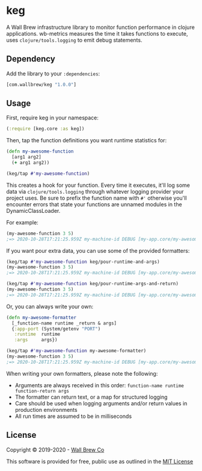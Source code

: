 # keg

A Wall Brew infrastructure library to monitor function performance in clojure applications.
wb-metrics measures the time it takes functions to execute, uses `clojure/tools.logging` to emit debug statements.

## Dependency

Add the library to your `:dependencies`:

```clojure
[com.wallbrew/keg "1.0.0"]
```

## Usage

First, require keg in your namespace:

```clojure
(:require [keg.core :as keg])
```

Then, tap the function definitions you want runtime statistics for:

```clojure
(defn my-awesome-function
  [arg1 arg2]
  (+ arg1 arg2))

(keg/tap #'my-awesome-function)
```

This creates a hook for your function.
Every time it executes, it'll log some data via `clojure/tools.logging` through whatever logging provider your project uses.
Be sure to prefix the function name with `#'` otherwise you'll encounter errors that state your functions are unnamed modules in the DynamicClassLoader.

For example:

```clojure
(my-awesome-function 3 5)
;=> 2020-10-28T17:21:25.959Z my-machine-id DEBUG [my-app.core/my-awesome-function] - {:function-name my-awesome-function, :runtime 1}
```

If you want pour extra data, you can use some of the provided formatters:

```clojure
(keg/tap #'my-awesome-function keg/pour-runtime-and-args)
(my-awesome-function 3 5)
;=> 2020-10-28T17:21:25.959Z my-machine-id DEBUG [my-app.core/my-awesome-function] - {:function-name my-awesome-function, :runtime 1, :arguments [3 5]}

(keg/tap #'my-awesome-function keg/pour-runtime-args-and-return)
(my-awesome-function 3 5)
;=> 2020-10-28T17:21:25.959Z my-machine-id DEBUG [my-app.core/my-awesome-function] - {:function-name my-awesome-function, :runtime 1, :arguments [3 5], :return-value 8}
```

Or, you can always write your own:

```clojure
(defn my-awesome-formatter
  [_function-name runtime _return & args]
  {:app-port (System/getenv "PORT")
   :runtime  runtime
   :args     args})

(keg/tap #'my-awesome-function my-awesome-formatter)
(my-awesome-function 3 5)
;=> 2020-10-28T17:21:25.959Z my-machine-id DEBUG [my-app.core/my-awesome-function] - {:app-port 8080, :runtime 1, :args [3 5]}
```

When writing your own formatters, please note the following:

- Arguments are always received in this order: `function-name runtime function-return args`
- The formatter can return text, or a map for structured logging
- Care should be used when logging arguments and/or return values in production environments
- All run times are assumed to be in milliseconds

## License

Copyright © 2019-2020 - [Wall Brew Co](https://wallbrew.com/)

This software is provided for free, public use as outlined in the [MIT License](https://github.com/Wall-Brew-Co/keg/blob/master/LICENSE)
